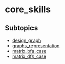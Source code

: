 # core_skills

## Subtopics

- [design_graph](./design_graph)
- [graphs_representation](./graphs_representation)
- [matrix_bfs_case](./matrix_bfs_case)
- [matrix_dfs_case](./matrix_dfs_case)
